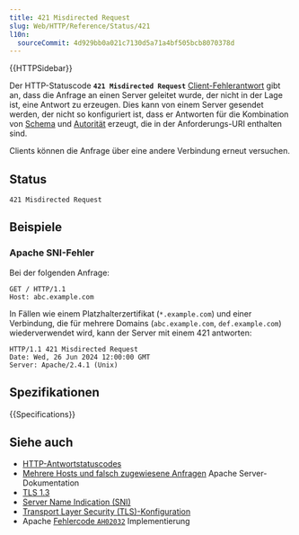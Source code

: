 ```yaml
---
title: 421 Misdirected Request
slug: Web/HTTP/Reference/Status/421
l10n:
  sourceCommit: 4d929bb0a021c7130d5a71a4bf505bcb8070378d
---
```


{{HTTPSidebar}}

Der HTTP-Statuscode **`421 Misdirected Request`** [Client-Fehlerantwort](/de/docs/Web/HTTP/Reference/Status#client_error_responses) gibt an, dass die Anfrage an einen Server geleitet wurde, der nicht in der Lage ist, eine Antwort zu erzeugen.
Dies kann von einem Server gesendet werden, der nicht so konfiguriert ist, dass er Antworten für die Kombination von [Schema](/de/docs/Web/URI/Reference/Schemes) und [Autorität](/de/docs/Web/URI/Reference/Authority) erzeugt, die in der Anforderungs-URI enthalten sind.

Clients können die Anfrage über eine andere Verbindung erneut versuchen.

## Status

```http
421 Misdirected Request
```

## Beispiele

### Apache SNI-Fehler

Bei der folgenden Anfrage:

```http
GET / HTTP/1.1
Host: abc.example.com
```

In Fällen wie einem Platzhalterzertifikat (`*.example.com`) und einer Verbindung, die für mehrere Domains (`abc.example.com`, `def.example.com`) wiederverwendet wird, kann der Server mit einem 421 antworten:

```http
HTTP/1.1 421 Misdirected Request
Date: Wed, 26 Jun 2024 12:00:00 GMT
Server: Apache/2.4.1 (Unix)
```

## Spezifikationen

{{Specifications}}

## Siehe auch

- [HTTP-Antwortstatuscodes](/de/docs/Web/HTTP/Reference/Status)
- [Mehrere Hosts und falsch zugewiesene Anfragen](https://httpd.apache.org/docs/2.4/mod/mod_http2.html#misdirected) Apache Server-Dokumentation
- [TLS 1.3](/de/docs/Web/Security/Transport_Layer_Security#tls_1.3)
- [Server Name Indication (SNI)](https://en.wikipedia.org/wiki/Server_Name_Indication)
- [Transport Layer Security (TLS)-Konfiguration](/de/docs/Web/Security/Practical_implementation_guides/TLS)
- Apache [Fehlercode `AH02032`](https://svn.apache.org/viewvc?view=revision&revision=1705672) Implementierung
